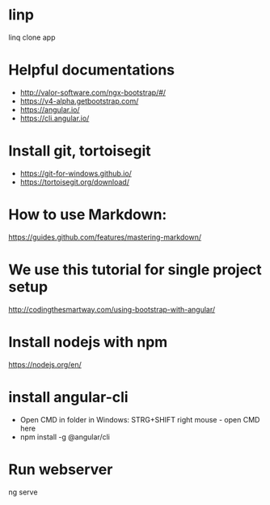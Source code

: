 # linp
linq clone app

# Helpful documentations
* http://valor-software.com/ngx-bootstrap/#/
* https://v4-alpha.getbootstrap.com/
* https://angular.io/
* https://cli.angular.io/



# Install git, tortoisegit
* https://git-for-windows.github.io/
* https://tortoisegit.org/download/

# How to use Markdown:
https://guides.github.com/features/mastering-markdown/

# We use this tutorial for single project setup
http://codingthesmartway.com/using-bootstrap-with-angular/

# Install nodejs with npm
https://nodejs.org/en/



# install angular-cli
* Open CMD in folder in Windows: STRG+SHIFT right mouse - open CMD here
* npm install -g @angular/cli

# Run webserver
ng serve


